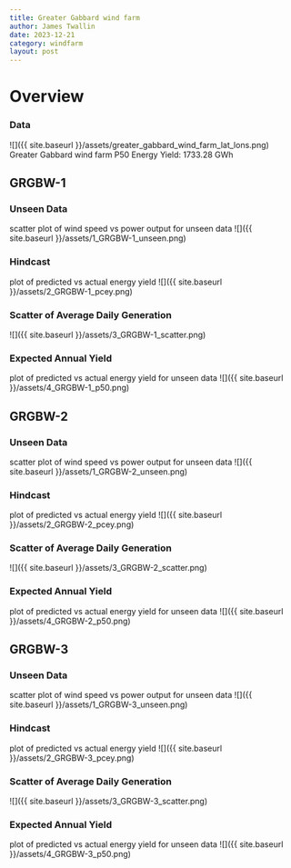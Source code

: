 ```yaml
---
title: Greater Gabbard wind farm
author: James Twallin
date: 2023-12-21
category: windfarm
layout: post
---
```

# Overview

### Data

![]({{ site.baseurl }}/assets/greater_gabbard_wind_farm_lat_lons.png)
Greater Gabbard wind farm P50 Energy Yield: 1733.28 GWh

GRGBW-1
-------------
### Unseen Data 
scatter plot of wind speed vs power output for unseen data
![]({{ site.baseurl }}/assets/1_GRGBW-1_unseen.png)
### Hindcast 
plot of predicted vs actual energy yield
![]({{ site.baseurl }}/assets/2_GRGBW-1_pcey.png)
### Scatter of Average Daily Generation 

![]({{ site.baseurl }}/assets/3_GRGBW-1_scatter.png)
### Expected Annual Yield 
plot of predicted vs actual energy yield for unseen data
![]({{ site.baseurl }}/assets/4_GRGBW-1_p50.png)

GRGBW-2
-------------
### Unseen Data 
scatter plot of wind speed vs power output for unseen data
![]({{ site.baseurl }}/assets/1_GRGBW-2_unseen.png)
### Hindcast 
plot of predicted vs actual energy yield
![]({{ site.baseurl }}/assets/2_GRGBW-2_pcey.png)
### Scatter of Average Daily Generation 

![]({{ site.baseurl }}/assets/3_GRGBW-2_scatter.png)
### Expected Annual Yield 
plot of predicted vs actual energy yield for unseen data
![]({{ site.baseurl }}/assets/4_GRGBW-2_p50.png)

GRGBW-3
-------------
### Unseen Data 
scatter plot of wind speed vs power output for unseen data
![]({{ site.baseurl }}/assets/1_GRGBW-3_unseen.png)
### Hindcast 
plot of predicted vs actual energy yield
![]({{ site.baseurl }}/assets/2_GRGBW-3_pcey.png)
### Scatter of Average Daily Generation 

![]({{ site.baseurl }}/assets/3_GRGBW-3_scatter.png)
### Expected Annual Yield 
plot of predicted vs actual energy yield for unseen data
![]({{ site.baseurl }}/assets/4_GRGBW-3_p50.png)

